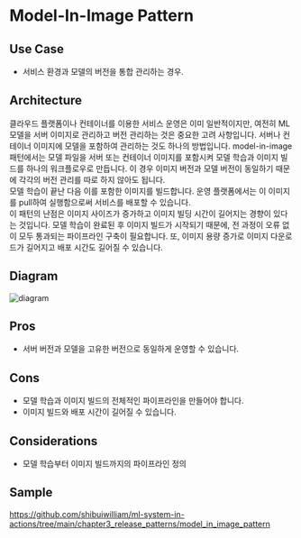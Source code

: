 # Model-In-Image Pattern

## Use Case
- 서비스 환경과 모델의 버전을 통합 관리하는 경우. 

## Architecture
클라우드 플랫폼이나 컨테이너를 이용한 서비스 운영은 이미 일반적이지만, 여전히 ML 모델을 서버 이미지로 관리하고 버전 관리하는 것은 중요한 고려 사항입니다. 서버나 컨테이너 이미지에 모델을 포함하여 관리하는 것도 하나의 방법입니다. model-in-image 패턴에서는 모델 파일을 서버 또는 컨테이너 이미지를 포함시켜 모델 학습과 이미지 빌드를 하나의 워크플로우로 만듭니다. 이 경우 이미지 버전과 모델 버전이 동일하기 때문에 각각의 버전 관리를 따로 하지 않아도 됩니다. 
<br>
모델 학습이 끝난 다음 이를 포함한 이미지를 빌드합니다. 운영 플랫폼에서는 이 이미지를 pull하여 실행함으로써 서비스를 배포할 수 있습니다. 
<br>
이 패턴의 난점은 이미지 사이즈가 증가하고 이미지 빌딩 시간이 길어지는 경향이 있다는 것입니다. 모델 학습이 완료된 후 이미지 빌드가 시작되기 때문에, 전 과정이 오류 없이 모두 통과되는 파이프라인 구축이 필요합니다. 또, 이미지 용량 증가로 이미지 다운로드가 길어지고 배포 시간도 길어질 수 있습니다. 

## Diagram
![diagram](diagram.png)


## Pros
- 서버 버전과 모델을 고유한 버전으로 동일하게 운영할 수 있습니다. 

## Cons
- 모델 학습과 이미지 빌드의 전체적인 파이프라인을 만들어야 합니다. 
- 이미지 빌드와 배포 시간이 길어질 수 있습니다. 

## Considerations
- 모델 학습부터 이미지 빌드까지의 파이프라인 정의


## Sample
https://github.com/shibuiwilliam/ml-system-in-actions/tree/main/chapter3_release_patterns/model_in_image_pattern
